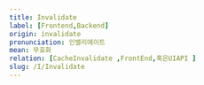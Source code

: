```yaml
---
title: Invalidate
label: [Frontend,Backend]
origin: invalidate
pronunciation: 인밸리에이트
mean: 무효화
relation: [CacheInvalidate ,FrontEnd,혹은UIAPI ]
slug: /I/Invalidate
---
```


<content>




</content>
